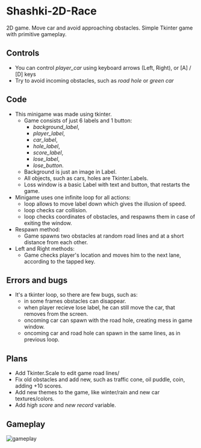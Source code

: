 # Shashki-2D-Race

2D game. Move car and avoid approaching obstacles. Simple Tkinter game with primitive gameplay.

## Controls
* You can control *player_car* using keyboard arrows (Left, Right), or [A] / [D] keys
* Try to avoid incoming obstacles, such as *road hole* or *green car*

## Code
* This minigame was made using tkinter.
  * Game consists of just 6 labels and 1 button:
    * *background_label*,
    * *player_label*,
    * *car_label*, 
    * *hole_label*,
    * *score_label*, 
    * *lose_label*,
    * *lose_button*.
  * Background is just an image in Label.
  * All objects, such as cars, holes are Tkinter.Labels. 
  * Loss window is a basic Label with text and button, that restarts the game.
* Minigame uses one infinite loop for all actions:
  * loop allows to move label down which gives the illusion of speed.
  * loop checks car collision.
  * loop checks coordinates of obstacles, and respawns them in case of exiting the window.
* Respawn method:
  * Game spawns two obstacles at random road lines and at a short distance from each other.
* Left and Right methods:
  * Game checks player's location and moves him to the next lane, according to the tapped key.
## Errors and bugs
  * It's a tkinter loop, so there are few bugs, such as:
    * in some frames obstacles can disappear.
    * when player recieve lose label, he can still move the car, that removes from the screen.
    * oncoming car can spawn with the road hole, creating mess in game window.
    * oncoming car and road hole can spawn in the same lines, as in previous loop.
## Plans
  * Add Tkinter.Scale to edit game road lines/
  * Fix old obstacles and add new, such as traffic cone, oil puddle, coin, adding +10 scores.
  * Add new themes to the game, like winter/rain and new car textures/colors.
  * Add *high score* and *new record* variable.
## Gameplay
![gameplay](https://github.com/Chursinov/Shashki-2D-Race/blob/master/gameplay.gif)

